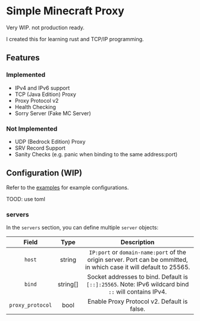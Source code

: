 # Simple Minecraft Proxy

Very WIP. not production ready.

I created this for learning rust and TCP/IP programming.

## Features

### Implemented

- IPv4 and IPv6 support
- TCP (Java Edition) Proxy
- Proxy Protocol v2
- Health Checking
- Sorry Server (Fake MC Server)

### Not Implemented

- UDP (Bedrock Edition) Proxy
- SRV Record Support
- Sanity Checks (e.g. panic when binding to the same address:port)

## Configuration (WIP)

Refer to the [examples](examples) for example configurations.

TOOD: use toml

### servers

In the `servers` section, you can define multiple `server` objects:

|      Field       |   Type   |                                                     Description                                                     |
|:----------------:|:--------:|:-------------------------------------------------------------------------------------------------------------------:|
|      `host`      |  string  | `IP:port` or `domain-name:port` of the origin server. Port can be ommitted, in which case it will default to 25565. |
|      `bind`      | string[] |        Socket addresses to bind. Default is `[::]:25565`. Note: IPv6 wildcard bind `::` will contains IPv4.         |
| `proxy_protocol` |   bool   |                                     Enable Proxy Protocol v2. Default is false.                                     |
